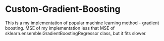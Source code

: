 # Custom-Gradient-Boosting
This is a my implementation of popular machine learning method - gradient boosting. MSE of my implementation less that MSE of sklearn.ensemble.GradientBoostingRegressor class, but it fits slower.
